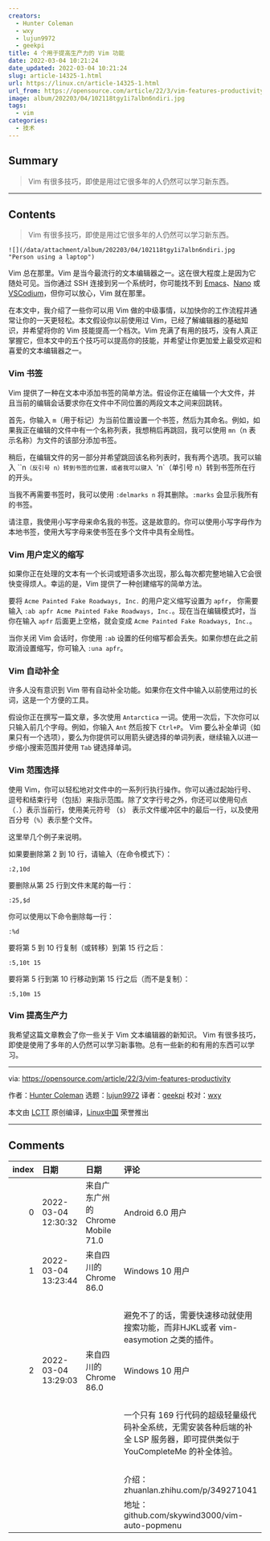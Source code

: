 ```yaml
---
creators:
  - Hunter Coleman
  - wxy
  - lujun9972
  - geekpi
title: 4 个用于提高生产力的 Vim 功能
date: 2022-03-04 10:21:24
date_updated: 2022-03-04 10:21:24
slug: article-14325-1.html
url: https://linux.cn/article-14325-1.html
url_from: https://opensource.com/article/22/3/vim-features-productivity
image: album/202203/04/102118tgy1i7albn6ndiri.jpg
tags:
  - vim
categories:
  - 技术
---
```


## Summary

> Vim 有很多技巧，即使是用过它很多年的人仍然可以学习新东西。

***

<!-- more -->

## Contents

> 
> Vim 有很多技巧，即使是用过它很多年的人仍然可以学习新东西。
> 
> 
> 

`![](/data/attachment/album/202203/04/102118tgy1i7albn6ndiri.jpg "Person using a laptop")`

Vim 总在那里。Vim 是当今最流行的文本编辑器之一。这在很大程度上是因为它随处可见。当你通过 SSH 连接到另一个系统时，你可能找不到 [Emacs](https://opensource.com/article/20/3/getting-started-emacs)、[Nano](https://opensource.com/article/20/12/gnu-nano) 或 [VSCodium](https://opensource.com/article/20/6/open-source-alternatives-vs-code)，但你可以放心，Vim 就在那里。

在本文中，我介绍了一些你可以用 Vim 做的中级事情，以加快你的工作流程并通常让你的一天更轻松。本文假设你以前使用过 Vim，已经了解编辑器的基础知识，并希望将你的 Vim 技能提高一个档次。Vim 充满了有用的技巧，没有人真正掌握它，但本文中的五个技巧可以提高你的技能，并希望让你更加爱上最受欢迎和喜爱的文本编辑器之一。

### Vim 书签

Vim 提供了一种在文本中添加书签的简单方法。假设你正在编辑一个大文件，并且当前的编辑会话要求你在文件中不同位置的两段文本之间来回跳转。

首先，你输入 `m`（用于标记）为当前位置设置一个书签，然后为其命名。例如，如果我正在编辑的文件中有一个名称列表，我想稍后再跳回，我可以使用 `mn`（n 表示名称）为文件的该部分添加书签。

稍后，在编辑文件的另一部分并希望跳回该名称列表时，我有两个选项。我可以输入 ``n`（反引号 n）转到书签的位置，或者我可以键入 `'n`（单引号 n）转到书签所在行的开头。

当我不再需要书签时，我可以使用 `:delmarks n` 将其删除。`:marks` 会显示我所有的书签。

请注意，我使用小写字母来命名我的书签。这是故意的。你可以使用小写字母作为本地书签，使用大写字母来使书签在多个文件中具有全局性。

### Vim 用户定义的缩写

如果你正在处理的文本有一个长词或短语多次出现，那么每次都完整地输入它会很快变得烦人。幸运的是，Vim 提供了一种创建缩写的简单方法。

要将 `Acme Painted Fake Roadways, Inc.` 的用户定义缩写设置为 `apfr`， 你需要输入 `:ab apfr Acme Painted Fake Roadways, Inc.`。现在当在编辑模式时，当你在输入 `apfr` 后面更上空格，就会变成 `Acme Painted Fake Roadways, Inc.`。

当你关闭 Vim 会话时，你使用 `:ab` 设置的任何缩写都会丢失。如果你想在此之前取消设置缩写，你可输入 `:una apfr`。

### Vim 自动补全

许多人没有意识到 Vim 带有自动补全功能。如果你在文件中输入以前使用过的长词，这是一个方便的工具。

假设你正在撰写一篇文章，多次使用 `Antarctica` 一词。使用一次后，下次你可以只输入前几个字母。例如，你输入 `Ant` 然后按下 `Ctrl+P`。 Vim 要么补全单词（如果只有一个选项），要么为你提供可以用箭头键选择的单词列表，继续输入以进一步缩小搜索范围并使用 `Tab` 键选择单词。

### Vim 范围选择

使用 Vim，你可以轻松地对文件中的一系列行执行操作。你可以通过起始行号、逗号和结束行号（包括）来指示范围。除了文字行号之外，你还可以使用句点（`.`）表示当前行，使用美元符号 （`$`） 表示文件缓冲区中的最后一行，以及使用百分号（`%`）表示整个文件。

这里举几个例子来说明。

如果要删除第 2 到 10 行，请输入（在命令模式下）：

```shell
:2,10d
```

要删除从第 25 行到文件末尾的每一行：

```shell
:25,$d
```

你可以使用以下命令删除每一行：

```shell
:%d
```

要将第 5 到 10 行复制（或转移）到第 15 行之后：

```shell
:5,10t 15
```

要将第 5 行到第 10 行移动到第 15 行之后（而不是复制）：

```shell
:5,10m 15
```

### Vim 提高生产力

我希望这篇文章教会了你一些关于 Vim 文本编辑器的新知识。 Vim 有很多技巧，即使是使用了多年的人仍然可以学习新事物。总有一些新的和有用的东西可以学习。

---

via: <https://opensource.com/article/22/3/vim-features-productivity>

作者：[Hunter Coleman](https://opensource.com/users/hunterc) 选题：[lujun9972](https://github.com/lujun9972) 译者：[geekpi](https://github.com/geekpi) 校对：[wxy](https://github.com/wxy)

本文由 [LCTT](https://github.com/LCTT/TranslateProject) 原创编译，[Linux中国](https://linux.cn/) 荣誉推出

***

## Comments

|   index | 日期                | 日期                                               | 评论                                                                                                                                                                            |
|--------:|:--------------------|:---------------------------------------------------|:--------------------------------------------------------------------------------------------------------------------------------------------------------------------------------|
|       0 | 2022-03-04 12:30:32 | 来自广东广州的 Chrome Mobile 71.0|Android 6.0 用户 | 大家对于vim编辑超长的行有什么心得体会吗，如何更方便点                                                                           |
|       1 | 2022-03-04 13:23:44 | 来自四川的 Chrome 86.0|Windows 10 用户             | 俺的心得就是避免有超长行。<br />                                                                                                |
|         |                     |                                                    | <br />                                                                                                                          |
|         |                     |                                                    | 避免不了的话，需要快速移动就使用搜索功能，而非HJKL或者 vim-easymotion 之类的插件。                                                                             |
|       2 | 2022-03-04 13:29:03 | 来自四川的 Chrome 86.0|Windows 10 用户             | 说到 Vim 自动补全，推荐一下韦易笑写的 vim-auto-popmenu 插件。<br />                                                             |
|         |                     |                                                    | <br />                                                                                                                          |
|         |                     |                                                    | 一个只有 169 行代码的超级轻量级代码补全系统，无需安装各种后端的补全 LSP 服务器，即可提供类似于 YouCompleteMe 的补全体验。<br />                                                 |
|         |                     |                                                    | <br />                                                                                                                          |
|         |                     |                                                    | 介绍：zhuanlan.zhihu.com/p/349271041<br />                                         |
|         |                     |                                                    | 地址：github.com/skywind3000/vim-auto-popmenu                                                                                      |
